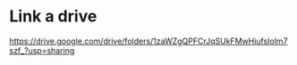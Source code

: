 # Link a drive
 https://drive.google.com/drive/folders/1zaWZgQPFCrJqSUkFMwHiufsIolm7szf_?usp=sharing

